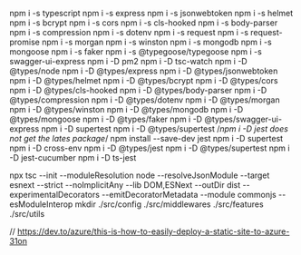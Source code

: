 npm i -s typescript 
npm i -s express
npm i -s jsonwebtoken
npm i -s helmet
npm i -s bcrypt
npm i -s cors 
npm i -s cls-hooked
npm i -s body-parser 
npm i -s compression 
npm i -s dotenv 
npm i -s request 
npm i -s request-promise 
npm i -s morgan
npm i -s winston
npm i -s mongodb
npm i -s mongoose
npm i -s faker
npm i -s @typegoose/typegoose
npm i -s swagger-ui-express
npm i -D pm2
npm i -D tsc-watch
npm i -D @types/node 
npm i -D @types/express 
npm i -D @types/jsonwebtoken
npm i -D @types/helmet
npm i -D @types/bcrypt
npm i -D @types/cors
npm i -D @types/cls-hooked
npm i -D @types/body-parser
npm i -D @types/compression
npm i -D @types/dotenv
npm i -D @types/morgan
npm i -D @types/winston
npm i -D @types/mongodb
npm i -D @types/mongoose
npm i -D @types/faker
npm i -D @types/swagger-ui-express
npm i -D supertest
npm i -D @types/supertest
/*npm i -D jest does not get the lates package*/
npm install --save-dev jest
npm i -D supertest
npm i -D cross-env
npm i -D @types/jest
npm i -D @types/supertest
npm i -D jest-cucumber
npm i -D ts-jest 

npx tsc --init --moduleResolution node --resolveJsonModule --target esnext --strict --noImplicitAny --lib DOM,ESNext --outDir dist --experimentalDecorators --emitDecoratorMetadata --module commonjs --esModuleInterop
mkdir ./src/config ./src/middlewares ./src/features ./src/utils

// https://dev.to/azure/this-is-how-to-easily-deploy-a-static-site-to-azure-31on